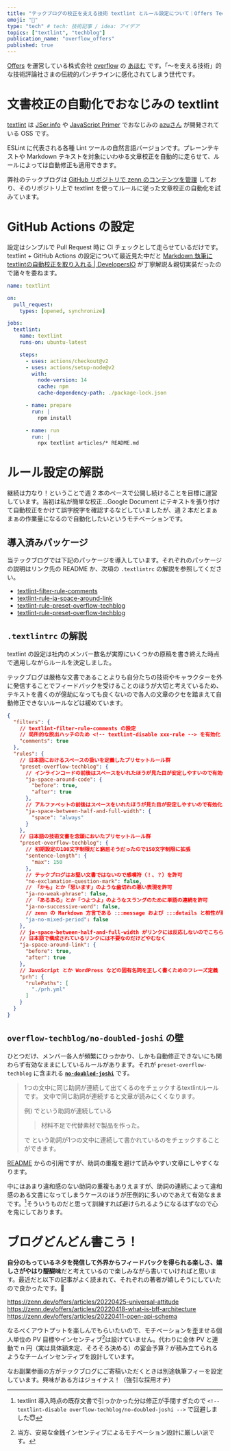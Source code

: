 ```yaml
---
title: "テックブログの校正を支える技術 textlint とルール設定について｜Offers Tech Blog"
emoji: "📝"
type: "tech" # tech: 技術記事 / idea: アイデア
topics: ["textlint", "techblog"]
publication_name: "overflow_offers"
published: true
---
```


[Offers](https://offers.jp/) を運営している株式会社 [overflow](https://overflow.co.jp/) の [あほむ](https://twitter.com/ahomu) です。「〜を支える技術」的な技術評論社さまの伝統的パンチラインに感化されてしまう世代です。

# 文書校正の自動化でおなじみの textlint

[textlint](https://github.com/textlint/textlint) は [JSer.info](https://jser.info/) や [JavaScript Primer](https://github.com/asciidwango/js-primer) でおなじみの [azuさん](https://twitter.com/azu_re) が開発されている OSS です。

ESLint に代表される各種 Lint ツールの自然言語バージョンです。プレーンテキストや Markdown テキストを対象にいわゆる文章校正を自動的に走らせて、ルールによっては自動修正も適用できます。

弊社のテックブログは [GitHub リポジトリで zenn のコンテンツを管理](https://zenn.dev/zenn/articles/connect-to-github) しており、そのリポジトリ上で textlint を使ってルールに従った文章校正の自動化を試みています。

# GitHub Actions の設定

設定はシンプルで Pull Request 時に CI チェックとして走らせているだけです。textlint + GitHub Actions の設定について最近見た中だと [Markdown 執筆に textlintの自動校正を取り入れる | DevelopersIO](https://dev.classmethod.jp/articles/markdown-writing-with-textlint-ci/) が丁寧解説＆親切実装だったので諸々を委ねます。

```yml
name: textlint

on:
  pull_request:
    types: [opened, synchronize]

jobs:
  textlint:
    name: textlint
    runs-on: ubuntu-latest

    steps:
      - uses: actions/checkout@v2
      - uses: actions/setup-node@v2
        with:
          node-version: 14
          cache: npm
          cache-dependency-path: ./package-lock.json

      - name: prepare
        run: |
          npm install

      - name: run
        run: |
          npx textlint articles/* README.md
```

# ルール設定の解説

継続は力なり！ということで週 2 本のペースで公開し続けることを目標に運営しています。当初は私が簡単な校正...Google Document にテキストを張り付けて自動校正をかけて誤字脱字を確認するなどしていましたが、週 2 本だとまぁまぁの作業量になるので自動化したいというモチベーションです。

## 導入済みパッケージ

当テックブログでは下記のパッケージを導入しています。それぞれのパッケージの説明はリンク先の README か、次項の `.textlintrc` の解説を参照してください。

- [textlint-filter-rule-comments](https://github.com/textlint/textlint-filter-rule-comments)
- [textlint-rule-ja-space-around-link](https://github.com/textlint-ja/textlint-rule-preset-overflow-techblog/tree/master/packages/textlint-rule-ja-space-around-link)
- [textlint-rule-preset-overflow-techblog](https://github.com/textlint-ja/textlint-rule-preset-overflow-techblog)
- [textlint-rule-preset-overflow-techblog](https://github.com/textlint-ja/textlint-rule-preset-overflow-techblog)

## `.textlintrc` の解説

textlint の設定は社内のメンバー数名が実際にいくつかの原稿を書き終えた時点で適用しながらルールを決定しました。

テックブログは厳格な文書であることよりも自分たちの技術やキャラクターを外に発信することでフィードバックを受けることのほうが大切と考えているため、テキストを書くのが億劫になっても良くないので各人の文章のクセを踏まえて自動修正できないルールなどは緩めています。

```json
{
  "filters": {
    // textlint-filter-rule-comments の設定
    // 局所的な脱出ハッチのため <!-- textlint-disable xxx-rule --> を有効化
    "comments": true
  },
  "rules": {
    // 日本語におけるスペースの扱いを定義したプリセットルール群
    "preset-overflow-techblog": {
      // インラインコードの前後はスペースをいれたほうが見た目が安定しやすいので有効化
      "ja-space-around-code": {
        "before": true,
        "after": true
      },
      // アルファベットの前後はスペースをいれたほうが見た目が安定しやすいので有効化
      "ja-space-between-half-and-full-width": {
        "space": "always"
      }
    },
    // 日本語の技術文書を念頭においたプリセットルール群
    "preset-overflow-techblog": {
      // 初期設定の100文字制限だと窮屈そうだったので150文字制限に拡張
      "sentence-length": {
        "max": 150
      },
      // テックブログはお堅い文書ではないので感嘆符（！、？）を許可
      "no-exclamation-question-mark": false,
      // 「かも」とか「思います」のような歯切れの悪い表現を許可
      "ja-no-weak-phrase": false,
      // 「あるある」とか「つよつよ」のようなスラングのために単語の連続を許可
      "ja-no-successive-word": false,
      // zenn の Markdown 方言である :::message および :::details と相性が悪いため無効化
      "ja-no-mixed-period": false
    },
    // ja-space-between-half-and-full-width がリンクには反応しないのでこちらでカバー
    // 日本語で構成されているリンクには不要なのだけどやむなく
    "ja-space-around-link": {
      "before": true,
      "after": true
    },
    // JavaScript とか WordPress などの固有名詞を正しく書くためのフレーズ定義
    "prh": {
      "rulePaths": [
        "./prh.yml"
      ]
    }
  }
}
```

## `overflow-techblog/no-doubled-joshi` の壁

ひとつだけ、メンバー各人が頻繁にひっかかり、しかも自動修正できないにも関わらず有効なままにしているルールがあります。それが `preset-overflow-techblog` に含まれる **[`no-doubled-joshi`](https://github.com/textlint-ja/textlint-rule-no-doubled-joshi)** です。

>1つの文中に同じ助詞が連続して出てくるのをチェックするtextlintルールです。
>文中で同じ助詞が連続すると文章が読みにくくなります。
>
>例) でという助詞が連続している
>>材料不足で代替素材で製品を作った。
>
>で という助詞が1つの文中に連続して書かれているのをチェックすることができます。

[README](https://github.com/textlint-ja/textlint-rule-no-doubled-joshi/blob/master/README.md) からの引用ですが、助詞の重複を避けて読みやすい文章にしやすくなります。

中にはあまり違和感のない助詞の重複もありえますが、助詞の連続によって違和感のある文書になってしまうケースのほうが圧倒的に多いのであえて有効なままです。[^1]そういうものだと思って訓練すれば避けられるようになるはずなので心を鬼にしております。

[^1]: textlint 導入時点の既存文書で引っかかった分は修正が手間すぎたので `<!-- textlint-disable overflow-techblog/no-doubled-joshi -->` で回避しました😇

# ブログどんどん書こう！

**自分のもっているネタを発信して外界からフィードバックを得られる楽しさ、嬉しさがやはり醍醐味**だと考えているので楽しみながら書いていければと思います。最近だと以下の記事がよく読まれて、それぞれの著者が嬉しそうにしていたので良かったです。🤗

https://zenn.dev/offers/articles/20220425-universal-attitude
https://zenn.dev/offers/articles/20220418-what-is-bff-architecture
https://zenn.dev/offers/articles/20220411-open-api-schema

なるべくアウトプットを楽しんでもらいたいので、モチベーションを歪ませる個人単位の PV 目標やインセンティブ[^2]は設けていません。代わりに全体 PV と連動で n 円（実は具体額未定、そろそろ決める）の宴会予算？が積み立てられるようなチームインセンティブを設計しています。

なお副業参画の方がテックブログにご寄稿いただくときは別途執筆フィーを設定しています。興味がある方はジョイナス！（強引な採用オチ）

[^2]: 当方、安易な金銭インセンティブによるモチベーション設計に厳しい派です。

